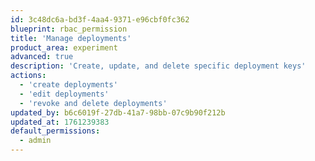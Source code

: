 ```yaml
---
id: 3c48dc6a-bd3f-4aa4-9371-e96cbf0fc362
blueprint: rbac_permission
title: 'Manage deployments'
product_area: experiment
advanced: true
description: 'Create, update, and delete specific deployment keys'
actions:
  - 'create deployments'
  - 'edit deployments'
  - 'revoke and delete deployments'
updated_by: b6c6019f-27db-41a7-98bb-07c9b90f212b
updated_at: 1761239383
default_permissions:
  - admin
---
```


